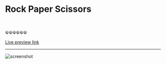 # Rock Paper Scissors

<br />

⟱⟱⟱⟱⟱⟱

[Live preview link](https://acdeguia.github.io/rock-paper-scissors/)

<hr>

![screenshot](https://github.com/acdeguia/rock-paper-scissors/blob/main/images/screenshot.jpeg)